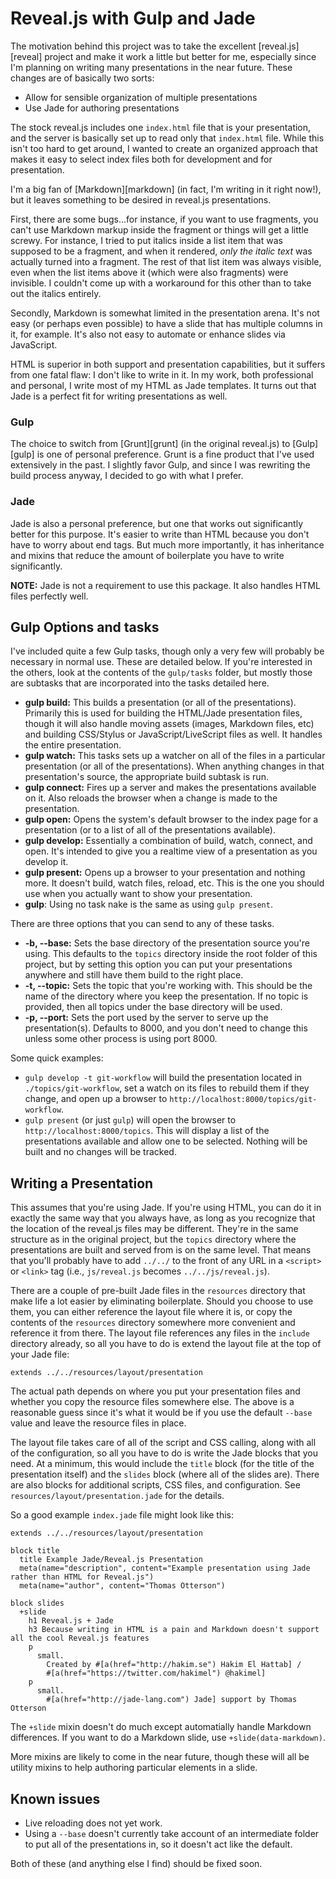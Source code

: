 # Reveal.js with Gulp and Jade

The motivation behind this project was to take the excellent [reveal.js][reveal] project and make it work a little but 
better for me, especially since I'm planning on writing many presentations in the near future. These changes are of 
basically two sorts:

* Allow for sensible organization of multiple presentations
* Use Jade for authoring presentations

The stock reveal.js includes one `index.html` file that is your presentation, and the server is basically set up to 
read only that `index.html` file. While this isn't too hard to get around, I wanted to create an organized approach 
that makes it easy to select index files both for development and for presentation.

I'm a big fan of [Markdown][markdown] (in fact, I'm writing in it right now!), but it leaves something to be desired in 
reveal.js presentations. 

First, there are some bugs...for instance, if you want to use fragments, you can't use Markdown markup inside the 
fragment or things will get a little screwy. For instance, I tried to put italics inside a list item that was supposed 
to be a fragment, and when it rendered, *only the italic text* was actually turned into a fragment. The rest of that 
list item was always visible, even when the list items above it (which were also fragments) were invisible. I couldn't 
come up with a workaround for this other than to take out the italics entirely.

Secondly, Markdown is somewhat limited in the presentation arena. It's not easy (or perhaps even possible) to have a 
slide that has multiple columns in it, for example. It's also not easy to automate or enhance slides via JavaScript.

HTML is superior in both support and presentation capabilities, but it suffers from one fatal flaw: I don't like to 
write in it. In my work, both professional and personal, I write most of my HTML as Jade templates. It turns out that 
Jade is a perfect fit for writing presentations as well.

### Gulp

The choice to switch from [Grunt][grunt] (in the original reveal.js) to [Gulp][gulp] is one of personal preference. 
Grunt is a fine product that I've used extensively in the past. I slightly favor Gulp, and since I was rewriting the 
build process anyway, I decided to go with what I prefer.

### Jade

Jade is also a personal preference, but one that works out significantly better for this purpose. It's easier to write 
than HTML because you don't have to worry about end tags. But much more importantly, it has inheritance and mixins that 
reduce the amount of boilerplate you have to write significantly.

**NOTE:** Jade is not a requirement to use this package. It also handles HTML files perfectly well.

## Gulp Options and tasks

I've included quite a few Gulp tasks, though only a very few will probably be necessary in normal use. These are 
detailed below. If you're interested in the others, look at the contents of the `gulp/tasks` folder, but mostly those 
are subtasks that are incorporated into the tasks detailed here.

* **gulp build:** This builds a presentation (or all of the presentations). Primarily this is used for building the
  HTML/Jade presentation files, though it will also handle moving assets (images, Markdown files, etc) and building
  CSS/Stylus or JavaScript/LiveScript files as well. It handles the entire presentation.
* **gulp watch:** This tasks sets up a watcher on all of the files in a particular presentation (or all of the
  presentations). When anything changes in that presentation's source, the appropriate build subtask is run.
* **gulp connect:** Fires up a server and makes the presentations available on it. Also reloads the browser when a
  change is made to the presentation.
* **gulp open:** Opens the system's default browser to the index page for a presentation (or to a list of all of the
  presentations available).
* **gulp develop:** Essentially a combination of build, watch, connect, and open. It's intended to give you a realtime
  view of a presentation as you develop it.
* **gulp present:** Opens up a browser to your presentation and nothing more. It doesn't build, watch files, reload,
  etc. This is the one you should use when you actually want to show your presentation.
* **gulp**: Using no task nake is the same as using `gulp present`.

There are three options that you can send to any of these tasks.

* **-b, --base:** Sets the base directory of the presentation source you're using. This defaults to the `topics`
  directory inside the root folder of this project, but by setting this option you can put your presentations anywhere
  and still have them build to the right place.
* **-t, --topic:** Sets the topic that you're working with. This should be the name of the directory where you keep the
  presentation. If no topic is provided, then all topics under the base directory will be used.
* **-p, --port:** Sets the port used by the server to serve up the presentation(s). Defaults to 8000, and you don't
  need to change this unless some other process is using port 8000.

Some quick examples:

* `gulp develop -t git-workflow` will build the presentation located in `./topics/git-workflow`, set a watch on its 
  files to rebuild them if they change, and open up a browser to `http://localhost:8000/topics/git-workflow`.
* `gulp present` (or just `gulp`) will open the browser to `http://localhost:8000/topics`. This will display a list of
  the presentations available and allow one to be selected. Nothing will be built and no changes will be tracked.

## Writing a Presentation

This assumes that you're using Jade. If you're using HTML, you can do it in exactly the same way that you always have,
as long as you recognize that the location of the reveal.js files may be different. They're in the same structure as in
the original project, but the `topics` directory where the presentations are built and served from is on the same level.
That means that you'll probably have to add `../../` to the front of any URL in a `<script>` or `<link>` tag (i.e.,
`js/reveal.js` becomes `../../js/reveal.js`).

There are a couple of pre-built Jade files in the `resources` directory that make life a lot easier by eliminating
boilerplate. Should you choose to use them, you can either reference the layout file where it is, or copy the contents
of the `resources` directory somewhere more convenient and reference it from there. The layout file references any
files in the `include` directory already, so all you have to do is extend the layout file at the top of your Jade file:

```jade
extends ../../resources/layout/presentation
```

The actual path depends on where you put your presentation files and whether you copy the resource files somewhere else.
The above is a reasonable guess since it's what it would be if you use the default `--base` value and leave the resource
files in place.

The layout file takes care of all of the script and CSS calling, along with all of the configuration, so all you have to
do is write the Jade blocks that you need. At a minimum, this would include the `title` block (for the title of the
presentation itself) and the `slides` block (where all of the slides are). There are also blocks for additional scripts,
CSS files, and configuration. See `resources/layout/presentation.jade` for the details.

So a good example `index.jade` file might look like this:

```jade
extends ../../resources/layout/presentation

block title
  title Example Jade/Reveal.js Presentation
  meta(name="description", content="Example presentation using Jade rather than HTML for Reveal.js")
  meta(name="author", content="Thomas Otterson")

block slides
  +slide
    h1 Reveal.js + Jade
    h3 Because writing in HTML is a pain and Markdown doesn't support all the cool Reveal.js features
    p
      small.
        Created by #[a(href="http://hakim.se") Hakim El Hattab] / 
        #[a(href="https://twitter.com/hakimel") @hakimel]
    p
      small.
        #[a(href="http://jade-lang.com") Jade] support by Thomas Otterson
```

The `+slide` mixin doesn't do much except automatially handle Markdown differences. If you want to do a Markdown slide,
use `+slide(data-markdown)`.

More mixins are likely to come in the near future, though these will all be utility mixins to help authoring particular
elements in a slide.

## Known issues

* Live reloading does not yet work.
* Using a `--base` doesn't currently take account of an intermediate folder to put all of the presentations in, so it
  doesn't act like the default.

Both of these (and anything else I find) should be fixed soon.
